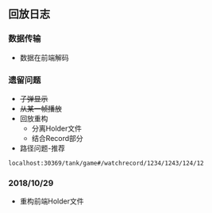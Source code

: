 ## 回放日志

### 数据传输

* 数据在前端解码

### 遗留问题

* ~~子弹显示~~
* ~~从某一帧播放~~
* 回放重构
    * 分离Holder文件
    * 结合Record部分 
* 路径问题-推荐
```$xslt
localhost:30369/tank/game#/watchrecord/1234/1243/124/12
```

### 2018/10/29
 * 重构前端Holder文件
